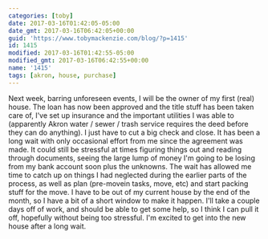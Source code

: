 ```yaml
---
categories: [toby]
date: 2017-03-16T01:42:05-05:00
date_gmt: 2017-03-16T06:42:05+00:00
guid: 'https://www.tobymackenzie.com/blog/?p=1415'
id: 1415
modified: 2017-03-16T01:42:55-05:00
modified_gmt: 2017-03-16T06:42:55+00:00
name: '1415'
tags: [akron, house, purchase]
---
```


Next week, barring unforeseen events, I will be the owner of my first (real) house.<!--more-->  The loan has now been approved and the title stuff has been taken care of, I've set up insurance and the important utilities I was able to (apparently Akron water / sewer / trash service requires the deed before they can do anything).  I just have to cut a big check and close.  It has been a long wait with only occasional effort from me since the agreement was made.  It could still be stressful at times figuring things out and reading through documents, seeing the large lump of money I'm going to be losing from my bank account soon plus the unknowns.  The wait has allowed me time to catch up on things I had neglected during the earlier parts of the process, as well as plan (pre-movein tasks, move, etc) and start packing stuff for the move.  I have to be out of my current house by the end of the month, so I have a bit of a short window to make it happen.  I'll take a couple days off of work, and should be able to get some help, so I think I can pull it off, hopefully without being too stressful.  I'm excited to get into the new house after a long wait.
